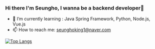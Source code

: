 ### Hi there I'm Seungho, I wanna be a backend developer👋

- 🌱 I’m currently learning : Java Spring Framework, Python, Node.js, Vue.js
- 📫 How to reach me: seunghoking1@naver.com

[![Top Langs](https://github-readme-stats.vercel.app/api/top-langs/?username=seunghoking)](https://github.com/anuraghazra/github-readme-stats)

